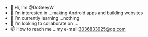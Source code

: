 - 👋 Hi, I’m @DoGeeyW
- 👀 I’m interested in ...making Android apps and building websites
- 🌱 I’m currently learning ...nothing
- 💞️ I’m looking to collaborate on ...
- 📫 How to reach me ...my e-mail:3036833925@qq.com

<!---
DoGeeyW/DoGeeyW is a ✨ special ✨ repository because its `README.md` (this file) appears on your GitHub profile.
You can click the Preview link to take a look at your changes.
--->

